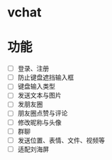 # vchat

# 功能
- [ ] 登录、注册
- [ ] 防止键盘遮挡输入框
- [ ] 键盘输入类型
- [ ] 发送文本与图片
- [ ] 发朋友圈
- [ ] 朋友圈点赞与评论
- [ ] 修改昵称与头像
- [ ] 群聊
- [ ] 发送位置、表情、文件、视频等
- [ ] 适配刘海屏